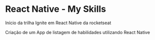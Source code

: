 # React Native - My Skills
Início da trilha Ignite em React Native da rocketseat

Criação de um App de listagem de habilidades utilizando React Native